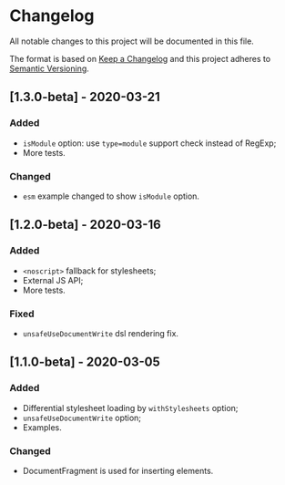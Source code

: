 # Changelog

All notable changes to this project will be documented in this file.

The format is based on [Keep a Changelog](http://keepachangelog.com/en/1.0.0/)
and this project adheres to [Semantic Versioning](http://semver.org/spec/v2.0.0.html).

<!--

DO NOT TOUCH. SAVE IT ON TOP.

## [semver] - date
### Added
- ...

### Changed
- ...

### Fixed
- ...

### Removed
- ...

-->

## [1.3.0-beta] - 2020-03-21
### Added
- `isModule` option: use `type=module` support check instead of RegExp;
- More tests.

### Changed
- `esm` example changed to show `isModule` option.

## [1.2.0-beta] - 2020-03-16
### Added
- `<noscript>` fallback for stylesheets;
- External JS API;
- More tests.

### Fixed
- `unsafeUseDocumentWrite` dsl rendering fix.

## [1.1.0-beta] - 2020-03-05
### Added
- Differential stylesheet loading by `withStylesheets` option;
- `unsafeUseDocumentWrite` option;
- Examples.

### Changed
- DocumentFragment is used for inserting elements.
